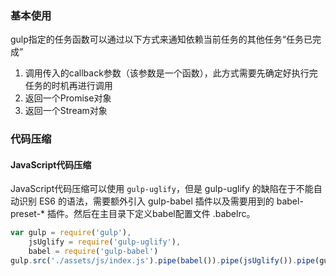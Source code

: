 ### 基本使用

gulp指定的任务函数可以通过以下方式来通知依赖当前任务的其他任务“任务已完成”

1. 调用传入的callback参数（该参数是一个函数），此方式需要先确定好执行完任务的时机再进行调用
2. 返回一个Promise对象
3. 返回一个Stream对象

### 代码压缩

#### JavaScript代码压缩

JavaScript代码压缩可以使用 `gulp-uglify`，但是 gulp-uglify 的缺陷在于不能自动识别 ES6 的语法，需要额外引入 gulp-babel 插件以及需要用到的 babel-preset-* 插件。然后在主目录下定义babel配置文件 .babelrc。

```javascript
var gulp = require('gulp'),
    jsUglify = require('gulp-uglify'),
    babel = require('gulp-babel')
gulp.src('./assets/js/index.js').pipe(babel()).pipe(jsUglify()).pipe(gulp.dest('./dist/assets/js/'))
```